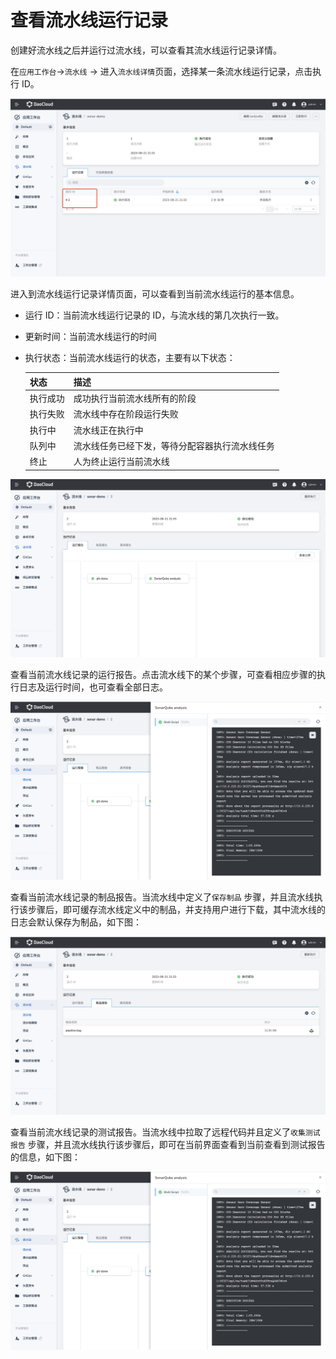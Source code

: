 # 查看流水线运行记录

创建好流水线之后并运行过流水线，可以查看其流水线运行记录详情。

在`应用工作台`->`流水线` -> 进入`流水线详情`页面，选择某一条流水线运行记录，点击执行 ID。

![detail-run1](../../../images/detail-run1.png)

进入到流水线运行记录详情页面，可以查看到当前流水线运行的基本信息。

- 运行 ID：当前流水线运行记录的 ID，与流水线的第几次执行一致。

- 更新时间：当前流水线运行的时间

- 执行状态：当前流水线运行的状态，主要有以下状态：

  | 状态     | 描述                                           |
  | -------- | ---------------------------------------------- |
  | 执行成功 | 成功执行当前流水线所有的阶段                   |
  | 执行失败 | 流水线中存在阶段运行失败                       |
   | 执行中   | 流水线正在执行中                               |
  | 队列中   | 流水线任务已经下发，等待分配容器执行流水线任务 |
  | 终止     | 人为终止运行当前流水线                         |

![detail-run2](../../../images/detail-run2.png)

查看当前流水线记录的运行报告。点击流水线下的某个步骤，可查看相应步骤的执行日志及运行时间，也可查看全部日志。

![detail-run5](../../../images/detail-run5.png)

查看当前流水线记录的制品报告。当流水线中定义了`保存制品` 步骤，并且流水线执行该步骤后，即可缓存流水线定义中的制品，并支持用户进行下载，其中流水线的日志会默认保存为制品，如下图：

![detail-run3](../../../images/detail-run3.png)

查看当前流水线记录的测试报告。当流水线中拉取了远程代码并且定义了`收集测试报告` 步骤，并且流水线执行该步骤后，即可在当前界面查看到当前查看到测试报告的信息，如下图：

![detail-run5](../../../images/detail-run5.png)
